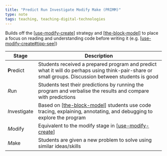 ```yaml
---
title: "Predict Run Investigate Modify Make (PRIMM)"
type: note
tags: teaching, teaching-digital-technologies
---
```




Builds off the [[use-modify-create]] strategy and [[the-block-model]] to place a focus on reading and understanding code before writing it (e.g. [[use-modify-create#tipp-see]])

| Stage | Description |
|---|---|
| **P**redict | Students received a prepared program and predict what it will do perhaps using think-pair-share or small groups. Discussion between students is good |
| *R*un | Students test their predictions by running the program and verbalise the results and compare with predictions  |
| *I*nvestigate | Based on [[the-block-model]] students use code tracing, explaining, annotating, and debugging to explore the program |
| *M*odify | Equivalent to the modify stage in [[use-modify-create]] |
| *M*ake | Students are given a new problem to solve using similar ideas/skills |


[//begin]: # "Autogenerated link references for markdown compatibility"
[use-modify-create]: use-modify-create "Use-modify-create"
[the-block-model]: ../Mathematics/the-block-model "The block model"
[use-modify-create#tipp-see]: use-modify-create "Use-modify-create"
[//end]: # "Autogenerated link references"